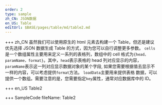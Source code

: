 ```yaml
---
order: 2
type: sample
zh_CN: JSON数据
en_US: Table
editUrl: $BASE/pages/table/md/table2.md
---
```


+++ zh_CN
虽然我们可以使用原生的 html 元素去构建一个 Table，但还是建议优先选择 JSON 数据生成 Table 的方式，因为您可以自行调整更多参数。
<Code>cells</Code>是一个数组属性主要用来定义一系列的表格列，数组中的 cell 格式为<Code>{head，paramName，format}</Code>。其中，<Code>head</Code>表示表格的 head 列对应显示的内容，
<Code>paramName</Code>表示这一列对应显示数据对象的某个字段, 如果您需要根据值去显示不一样的内容，可以考虑提供<Code>format</Code>方法。 <Code>loadData</Code>主要用来提供表格
数据，可以提供一个数组。需要注意的是，您需要指定<Code>key</Code>属性，通常对应数据库中的 ID。

+++ en_US
Table2

+++ SampleCode
fileName: Table2
